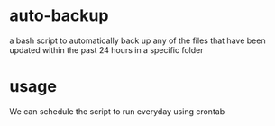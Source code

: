 # auto-backup
a bash script to automatically back up any of the files that have been updated within the past 24 hours in a specific folder
# usage
We can schedule the script to run everyday using crontab
